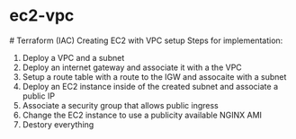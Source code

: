 # ec2-vpc
# Terraform (IAC) Creating EC2 with VPC setup
Steps for implementation: 

1. Deploy a VPC and a subnet 
2. Deploy an internet gateway and associate it with a the VPC
3. Setup a route table with a route to the IGW and assocaite with a subnet
4. Deploy an EC2 instance inside of the created subnet and associate a public IP 
5. Associate a security group that allows public ingress
6. Change the EC2 instance to use a publicity available NGINX AMI
7. Destory everything

